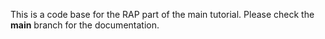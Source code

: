This is a code base for the RAP part of the main tutorial. Please check the **main** branch for the documentation.
